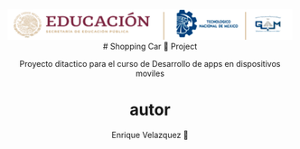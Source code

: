 <center>
   <img src = "./md/imagenes/ITGAMBanner.png"
</center>
# Shopping Car 🛒 Project

Proyecto ditactico para el curso de
Desarrollo de apps en dispositivos moviles 

# autor

Enrique Velazquez 🦖